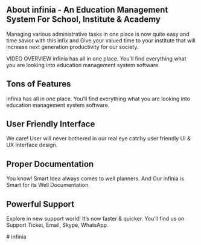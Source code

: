 ## About infinia - An Education Management System For School, Institute & Academy 

Managing various administrative tasks in one place is now quite easy and time savior with this infix and Give your valued time to your institute that will increase next generation productivity for our society.

VIDEO OVERVIEW 
infinia has all in one place. You’ll find everything what you are looking into education management system software.


## Tons of Features
infinia has all in one place. You’ll find everything what you are looking into education management system software.

## User Friendly Interface
We care! User will never bothered in our real eye catchy user friendly UI & UX Interface design. 

## Proper Documentation
You know! Smart Idea always comes to well planners. And Our infinia is Smart for its Well Documentation. 


## Powerful Support
Explore in new support world! It’s now faster & quicker. You’ll find us on Support Ticket, Email, Skype, WhatsApp.


 #   i n f i n i a
 
 
